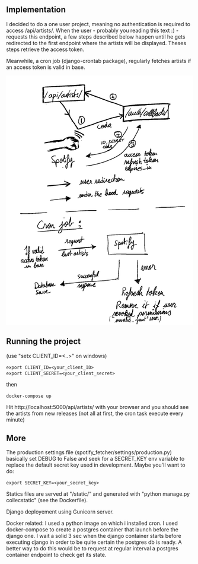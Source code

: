 ## Implementation

I decided to do a one user project, meaning no authentication is required to access /api/artists/.
When the user - probably you reading this text :) - requests this endpoint, a few steps described below happen until he gets redirected to the first endpoint where the artists will be displayed. Theses steps retrieve the access token.

Meanwhile, a cron job (django-crontab package), regularly fetches artists if an access token is valid in base.

![drawing explaining the Authorization code flow in use in my implementation](drawing.png)


## Running the project 
(use "setx CLIENT_ID=<..>" on windows)
```
export CLIENT_ID=<your_client_ID>
export CLIENT_SECRET=<your_client_secret>
```
then 
```
docker-compose up
```

Hit http://localhost:5000/api/artists/ with your browser and you should see the artists from new releases (not all at first, the cron task execute every minute)

## More

The production settings file (spotify_fetcher/settings/production.py) basically set DEBUG to False and seek for a SECRET_KEY env variable to replace the default secret key used in development. 
Maybe you'll want to do:
```
export SECRET_KEY=<your_secret_key>
```
Statics files are served at "/static/" and generated with "python manage.py collecstatic" (see the Dockerfile).


Django deployement using Gunicorn server.

Docker related: I used a python image on which i installed cron. I used docker-compose to create a postgres container that launch before the django one. I wait a solid 3 sec when the django container starts before executing django in order to be quite certain the postgres db is ready. A better way to do this would be to request at regular interval a postgres container endpoint to check get its state.